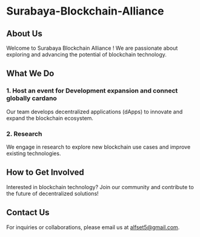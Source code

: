 # Surabaya-Blockchain-Alliance

## About Us

Welcome to Surabaya Blockchain Alliance ! We are passionate about exploring and advancing the potential of blockchain technology.

## What We Do


### 1. Host an event for Development expansion and connect globally cardano
Our team develops decentralized applications (dApps) to innovate and expand the blockchain ecosystem.

### 2. Research
We engage in research to explore new blockchain use cases and improve existing technologies.

## How to Get Involved

Interested in blockchain technology? Join our community and contribute to the future of decentralized solutions!


## Contact Us

For inquiries or collaborations, please email us at alfset5@gmail.com.
